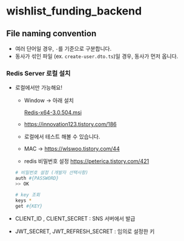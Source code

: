 # wishlist_funding_backend

## File naming convention

- 여러 단어일 경우, `-`를 기준으로 구분합니다.
- 동사가 섞인 파일 (ex. `create-user.dto.ts`)일 경우, 동사가 먼저 옵니다.

### Redis Server 로컬 설치

- 로컬에서만 가능해요!
    - Window → 아래 설치
        
        [Redis-x64-3.0.504.msi](https://prod-files-secure.s3.us-west-2.amazonaws.com/a58622d1-e964-481a-b684-e2f5510530c0/c315cca0-5fbd-4c16-b567-8f5184a44734/Redis-x64-3.0.504.msi)
        
    - https://innovation123.tistory.com/186
    - 로컬에서 테스트 해볼 수 있습니다.
    - MAC → https://wlswoo.tistory.com/44
    - redis 비밀번호 설정 https://peterica.tistory.com/421
    
    ```bash
    # 비밀번호 설정 (개발자 선택사항)
    auth #{PASSWORD}
    >> OK
    
    # key 조회
    keys *
    get #{KEY}
    ```
    

- CLIENT_ID , CLIENT_SECRET :  SNS 서버에서 발급
- JWT_SECRET, JWT_REFRESH_SECRET : 임의로 설정한 키

